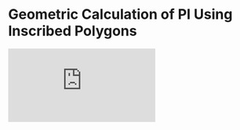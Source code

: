 # Geometric Calculation of PI Using Inscribed Polygons
![alt tag](https://github.com/connor-occhialini/fin1/blob/master/pi-poly-u.pdf)
